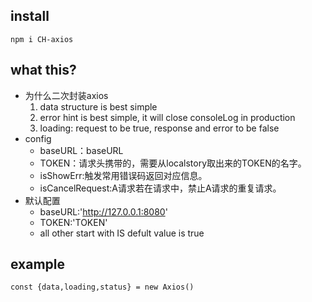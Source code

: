 ## install
`npm i CH-axios`

## what this?
- 为什么二次封装axios
    1. data structure is best simple
    2. error hint is best simple, it will close consoleLog in production
    3. loading: request to be true, response and error to be false
- config
    - baseURL：baseURL
    - TOKEN：请求头携带的，需要从localstory取出来的TOKEN的名字。
    - isShowErr:触发常用错误码返回对应信息。
    - isCancelRequest:A请求若在请求中，禁止A请求的重复请求。
- 默认配置
    - baseURL:'http://127.0.0.1:8080'
    - TOKEN:'TOKEN'
    - all other start with IS defult value is true

## example
`const {data,loading,status} = new Axios()`
